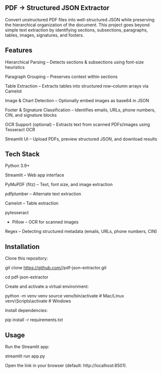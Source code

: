 ## PDF → Structured JSON Extractor

Convert unstructured PDF files into well-structured JSON while preserving the hierarchical organization of the document.
This project goes beyond simple text extraction by identifying sections, subsections, paragraphs, tables, images, signatures, and footers.

## Features

 Hierarchical Parsing – Detects sections & subsections using font-size heuristics

 Paragraph Grouping – Preserves context within sections

 Table Extraction – Extracts tables into structured row–column arrays via Camelot
 
 Image & Chart Detection – Optionally embed images as base64 in JSON

 Footer & Signature Classification – Identifies emails, URLs, phone numbers, CIN, and signature blocks

 OCR Support (optional) – Extracts text from scanned PDFs/images using Tesseract OCR

 Streamlit UI – Upload PDFs, preview structured JSON, and download results

## Tech Stack

Python 3.9+

Streamlit
 – Web app interface

PyMuPDF (fitz)
 – Text, font size, and image extraction

pdfplumber
 – Alternate text extraction

Camelot
 – Table extraction

pytesseract
 + Pillow
 – OCR for scanned images

Regex – Detecting structured metadata (emails, URLs, phone numbers, CIN)


## Installation

Clone this repository:

git clone https://github.com/<your-username>/pdf-json-extractor.git

cd pdf-json-extractor

Create and activate a virtual environment:

python -m venv venv
source venv/bin/activate   # Mac/Linux
venv\Scripts\activate      # Windows


Install dependencies:

pip install -r requirements.txt


## Usage

Run the Streamlit app:

streamlit run app.py


Open the link in your browser (default: http://localhost:8501).
